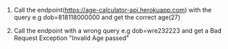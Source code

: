 1. Call the endpoint(https://age-calculator-api.herokuapp.com) with the query e.g dob=818118000000 and get the correct age(27)

2. Call the endpoint with a wrong query e.g dob=wre232223 and get a Bad Request Exception "Invalid Age passed"